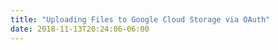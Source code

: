 ```yaml
---
title: "Uploading Files to Google Cloud Storage via OAuth"
date: 2018-11-13T20:24:06-06:00
---
```



